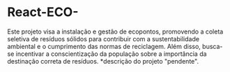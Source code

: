 # React-ECO-
Este projeto visa a instalação e gestão de ecopontos, promovendo a coleta seletiva de resíduos sólidos para contribuir com a sustentabilidade ambiental e o cumprimento das normas de reciclagem. Além disso, busca-se incentivar a conscientização da população sobre a importância da destinação correta de resíduos. *descrição do projeto "pendente".
